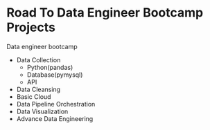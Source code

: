 # Road To Data Engineer Bootcamp Projects
Data engineer bootcamp
- Data Collection
  - Python(pandas)
  - Database(pymysql)
  - API
- Data Cleansing
- Basic Cloud
- Data Pipeline Orchestration
- Data Visualization
- Advance Data Engineering
